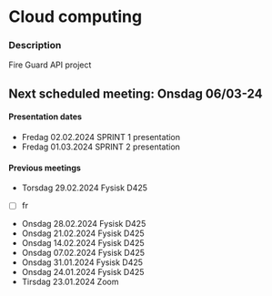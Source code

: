 # Cloud computing

### Description
Fire Guard API project

## Next scheduled meeting: Onsdag 06/03-24 

#### Presentation dates
- Fredag 02.02.2024 SPRINT 1 presentation
- Fredag 01.03.2024 SPRINT 2 presentation

#### Previous meetings
- Torsdag 29.02.2024 Fysisk D425
- [ ] fr 
- Onsdag 28.02.2024 Fysisk D425
- Onsdag 21.02.2024 Fysisk D425
- Onsdag 14.02.2024 Fysisk D425
- Onsdag 07.02.2024 Fysisk D425
- Onsdag 31.01.2024 Fysisk D425
- Onsdag 24.01.2024 Fysisk D425
- Tirsdag 23.01.2024 Zoom




  

